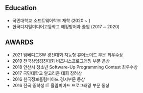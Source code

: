 ## Education
- 국민대학교 소프트웨어학부 재학 (2020 ~ )
- 한국디지털미디어고등학교 해킹방어과 졸업 (2017 ~ 2020)
  
## AWARDS
- 2021 임베디드SW 경진대회 지능형 휴머노이드 부문 최우수상
- 2019 전국상업경진대회 비즈니스프로그래밍 부문 은상
- 2018 안산시 청소년 Software-Up Programming Contest 최우수상
- 2017 국민대학교 알고리즘 대회 장려상
- 2016 한국정보올림피아드 경시부문 동상
- 2016 전국 중학생 IT 올림피아드 프로그래밍 부문 동상
